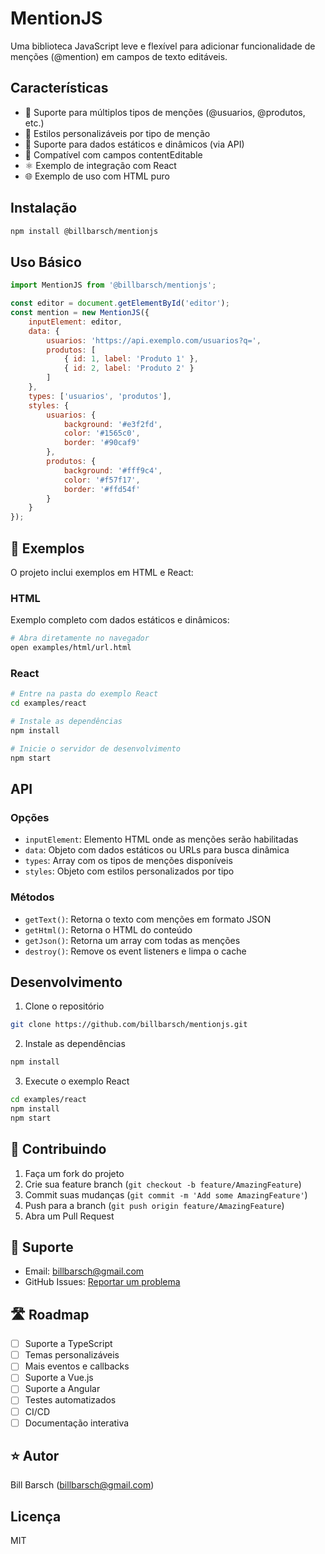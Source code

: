 # MentionJS

Uma biblioteca JavaScript leve e flexível para adicionar funcionalidade de menções (@mention) em campos de texto editáveis.

## Características

- 🚀 Suporte para múltiplos tipos de menções (@usuarios, @produtos, etc.)
- 🎨 Estilos personalizáveis por tipo de menção
- 🔄 Suporte para dados estáticos e dinâmicos (via API)
- 📝 Compatível com campos contentEditable
- ⚛️ Exemplo de integração com React
- 🌐 Exemplo de uso com HTML puro

## Instalação

```bash
npm install @billbarsch/mentionjs
```

## Uso Básico

```javascript
import MentionJS from '@billbarsch/mentionjs';

const editor = document.getElementById('editor');
const mention = new MentionJS({
    inputElement: editor,
    data: {
        usuarios: 'https://api.exemplo.com/usuarios?q=',
        produtos: [
            { id: 1, label: 'Produto 1' },
            { id: 2, label: 'Produto 2' }
        ]
    },
    types: ['usuarios', 'produtos'],
    styles: {
        usuarios: {
            background: '#e3f2fd',
            color: '#1565c0',
            border: '#90caf9'
        },
        produtos: {
            background: '#fff9c4',
            color: '#f57f17',
            border: '#ffd54f'
        }
    }
});
```

## 🎯 Exemplos

O projeto inclui exemplos em HTML e React:

### HTML
Exemplo completo com dados estáticos e dinâmicos:
```bash
# Abra diretamente no navegador
open examples/html/url.html
```

### React
```bash
# Entre na pasta do exemplo React
cd examples/react

# Instale as dependências
npm install

# Inicie o servidor de desenvolvimento
npm start
```

## API

### Opções

- `inputElement`: Elemento HTML onde as menções serão habilitadas
- `data`: Objeto com dados estáticos ou URLs para busca dinâmica
- `types`: Array com os tipos de menções disponíveis
- `styles`: Objeto com estilos personalizados por tipo

### Métodos

- `getText()`: Retorna o texto com menções em formato JSON
- `getHtml()`: Retorna o HTML do conteúdo
- `getJson()`: Retorna um array com todas as menções
- `destroy()`: Remove os event listeners e limpa o cache

## Desenvolvimento

1. Clone o repositório
```bash
git clone https://github.com/billbarsch/mentionjs.git
```

2. Instale as dependências
```bash
npm install
```

3. Execute o exemplo React
```bash
cd examples/react
npm install
npm start
```

## 🤝 Contribuindo

1. Faça um fork do projeto
2. Crie sua feature branch (`git checkout -b feature/AmazingFeature`)
3. Commit suas mudanças (`git commit -m 'Add some AmazingFeature'`)
4. Push para a branch (`git push origin feature/AmazingFeature`)
5. Abra um Pull Request

## 📧 Suporte

- Email: billbarsch@gmail.com
- GitHub Issues: [Reportar um problema](https://github.com/billbarsch/mentionjs/issues)

## 🛣️ Roadmap

- [ ] Suporte a TypeScript
- [ ] Temas personalizáveis
- [ ] Mais eventos e callbacks
- [ ] Suporte a Vue.js
- [ ] Suporte a Angular
- [ ] Testes automatizados
- [ ] CI/CD
- [ ] Documentação interativa

## ⭐ Autor

Bill Barsch (billbarsch@gmail.com)

## Licença

MIT 